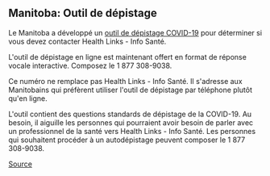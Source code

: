 ## Manitoba: Outil de dépistage

Le Manitoba a développé un [outil de dépistage COVID-19](https://covid19.soinscommunsmb.ca/covid19/outil-de-depistage/) pour déterminer si vous devez contacter Health Links - Info Santé.

L'outil de dépistage en ligne est maintenant offert en format de réponse vocale interactive. Composez le 1 877 308-9038.

Ce numéro ne remplace pas Health Links - Info Santé. Il s'adresse aux Manitobains qui préfèrent utiliser l'outil de dépistage par téléphone plutôt qu'en ligne.

L'outil contient des questions standards de dépistage de la COVID-19. Au besoin, il aiguille les personnes qui pourraient avoir besoin de parler avec un professionnel de la santé vers Health Links - Info Santé. Les personnes qui souhaitent procéder à un autodépistage peuvent composer le 1 877 308-9038.

[Source](https://manitoba.ca/covid19/index.fr.html)
